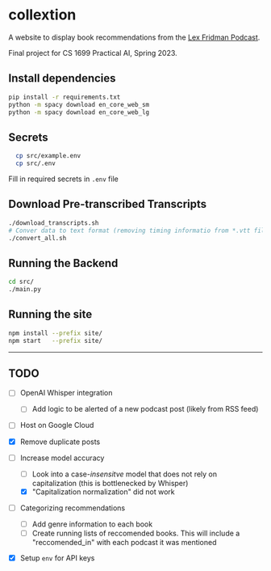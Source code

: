 # collextion

A website to display book recommendations from the [Lex Fridman Podcast](https://lexfridman.com/podcast/).

Final project for CS 1699 Practical AI, Spring 2023.

## Install dependencies

  ```bash
  pip install -r requirements.txt
  python -m spacy download en_core_web_sm
  python -m spacy download en_core_web_lg
  ```

## Secrets

  ```bash
    cp src/example.env 
    cp src/.env 
  ```

  Fill in required secrets in `.env` file

## Download Pre-transcribed Transcripts

  ```bash
  ./download_transcripts.sh
  # Conver data to text format (removing timing informatio from *.vtt file)
  ./convert_all.sh
  ```

## Running the Backend

  ```bash
  cd src/
  ./main.py
  ```

## Running the site

  ```bash
  npm install --prefix site/
  npm start   --prefix site/
  ``` 

---

## TODO

  - [ ] OpenAI Whisper integration
    - [ ] Add logic to be alerted of a new podcast post (likely from RSS feed)
  - [ ] Host on Google Cloud
  - [x] Remove duplicate posts
  - [ ] Increase model accuracy
    - [ ] Look into a case-_insensitve_ model that does not rely on capitalization (this is bottlenecked by Whisper)
    - [x] "Capitalization normalization" did not work
  - [ ] Categorizing recommendations
    - [ ] Add genre information to each book
    - [ ] Create running lists of reccomended books. This will include a "reccomended_in" with each podcast it was mentioned 
  - [x] Setup `env` for API keys

